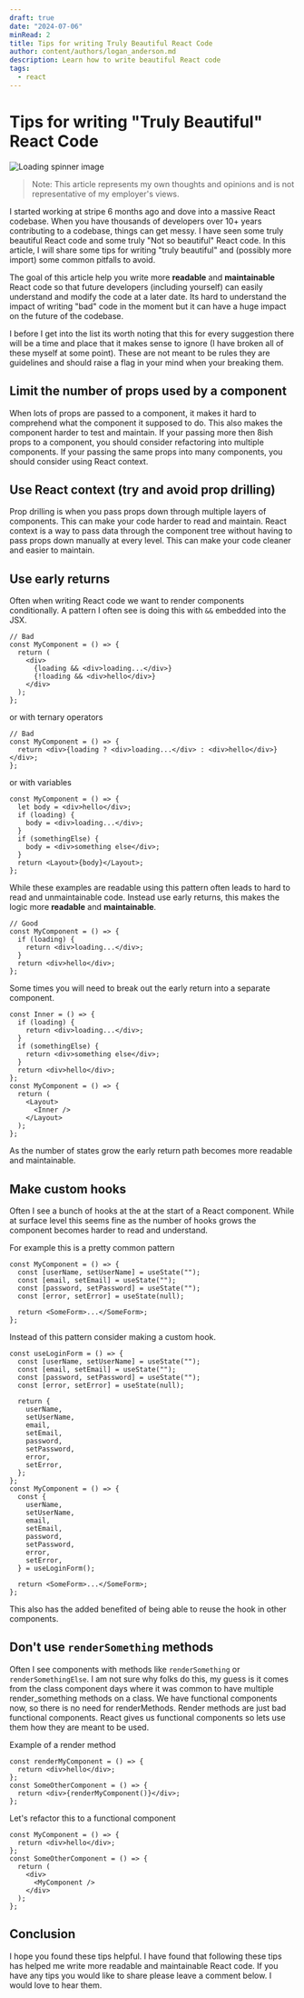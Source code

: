 ```yaml
---
draft: true
date: "2024-07-06"
minRead: 2
title: Tips for writing Truly Beautiful React Code
author: content/authors/logan_anderson.md
description: Learn how to write beautiful React code
tags:
  - react
---
```


# Tips for writing "Truly Beautiful" React Code

<img src="/img/swan_dark.png" alt="Loading spinner image" class="w-1/2 mx-auto" />

> Note: This article represents my own thoughts and opinions and is not representative of my employer's views.

I started working at stripe 6 months ago and dove into a massive React codebase. When you have thousands of developers over 10+ years contributing to a codebase, things can get messy. I have seen some truly beautiful React code and some truly "Not so beautiful" React code. In this article, I will share some tips for writing "truly beautiful" and (possibly more import) some common pitfalls to avoid.

The goal of this article help you write more **readable** and **maintainable** React code so that future developers (including yourself) can easily understand and modify the code at a later date. Its hard to understand the impact of writing "bad" code in the moment but it can have a huge impact on the future of the codebase.

I before I get into the list its worth noting that this for every suggestion there will be a time and place that it makes sense to ignore (I have broken all of these myself at some point). These are not meant to be rules they are guidelines and should raise a flag in your mind when your breaking them.

## Limit the number of props used by a component

When lots of props are passed to a component, it makes it hard to comprehend what the component it supposed to do. This also makes the component harder to test and maintain. If your passing more then 8ish props to a component, you should consider refactoring into multiple components. If your passing the same props into many components, you should consider using React context.

## Use React context (try and avoid prop drilling)

Prop drilling is when you pass props down through multiple layers of components. This can make your code harder to read and maintain. React context is a way to pass data through the component tree without having to pass props down manually at every level. This can make your code cleaner and easier to maintain.

## Use early returns

Often when writing React code we want to render components conditionally. A pattern I often see is doing this with `&&` embedded into the JSX.

```tsx
// Bad
const MyComponent = () => {
  return (
    <div>
      {loading && <div>loading...</div>}
      {!loading && <div>hello</div>}
    </div>
  );
};
```

or with ternary operators

```tsx
// Bad
const MyComponent = () => {
  return <div>{loading ? <div>loading...</div> : <div>hello</div>}</div>;
};
```

or with variables

```tsx
const MyComponent = () => {
  let body = <div>hello</div>;
  if (loading) {
    body = <div>loading...</div>;
  }
  if (somethingElse) {
    body = <div>something else</div>;
  }
  return <Layout>{body}</Layout>;
};
```

While these examples are readable using this pattern often leads to hard to read and unmaintainable code. Instead use early returns, this makes the logic more **readable** and **maintainable**.

```tsx
// Good
const MyComponent = () => {
  if (loading) {
    return <div>loading...</div>;
  }
  return <div>hello</div>;
};
```

Some times you will need to break out the early return into a separate component.

```tsx
const Inner = () => {
  if (loading) {
    return <div>loading...</div>;
  }
  if (somethingElse) {
    return <div>something else</div>;
  }
  return <div>hello</div>;
};
const MyComponent = () => {
  return (
    <Layout>
      <Inner />
    </Layout>
  );
};
```

As the number of states grow the early return path becomes more readable and maintainable.

## Make custom hooks

Often I see a bunch of hooks at the at the start of a React component. While at surface level this seems fine as the number of hooks grows the component becomes harder to read and understand.

For example this is a pretty common pattern

```tsx
const MyComponent = () => {
  const [userName, setUserName] = useState("");
  const [email, setEmail] = useState("");
  const [password, setPassword] = useState("");
  const [error, setError] = useState(null);

  return <SomeForm>...</SomeForm>;
};
```

Instead of this pattern consider making a custom hook.

```tsx
const useLoginForm = () => {
  const [userName, setUserName] = useState("");
  const [email, setEmail] = useState("");
  const [password, setPassword] = useState("");
  const [error, setError] = useState(null);

  return {
    userName,
    setUserName,
    email,
    setEmail,
    password,
    setPassword,
    error,
    setError,
  };
};
const MyComponent = () => {
  const {
    userName,
    setUserName,
    email,
    setEmail,
    password,
    setPassword,
    error,
    setError,
  } = useLoginForm();

  return <SomeForm>...</SomeForm>;
};
```

This also has the added benefited of being able to reuse the hook in other components.

## Don't use `renderSomething` methods

Often I see components with methods like `renderSomething` or `renderSomethingElse`. I am not sure why folks do this, my guess is it comes from the class component days where it was common to have multiple render_something methods on a class. We have functional components now, so there is no need for renderMethods. Render methods are just bad functional components. React gives us functional components so lets use them how they are meant to be used.

Example of a render method

```tsx
const renderMyComponent = () => {
  return <div>hello</div>;
};
const SomeOtherComponent = () => {
  return <div>{renderMyComponent()}</div>;
};
```

Let's refactor this to a functional component

```tsx
const MyComponent = () => {
  return <div>hello</div>;
};
const SomeOtherComponent = () => {
  return (
    <div>
      <MyComponent />
    </div>
  );
};
```

## Conclusion

I hope you found these tips helpful. I have found that following these tips has helped me write more readable and maintainable React code. If you have any tips you would like to share please leave a comment below. I would love to hear them.
